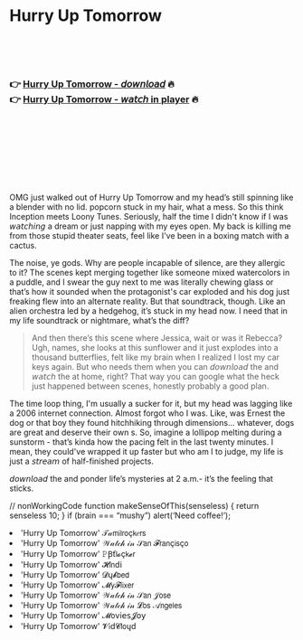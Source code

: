 <h1>Hurry Up Tomorrow</h1>

<br><br><br>

<h3>👉 <a href="https://Amirs-carrecourso1981.github.io/fnirbvonlj/">Hurry Up Tomorrow - 𝘥𝘰𝘸𝘯𝘭𝘰𝘢𝘥</a> 🔥<br>
👉 <a href="https://Amirs-carrecourso1981.github.io/fnirbvonlj/">Hurry Up Tomorrow - 𝘸𝘢𝘵𝘤𝘩 in player</a> 🔥
</h3>



<br><br><br><br><br><br><br>


OMG just walked out of Hurry Up Tomorrow and my head’s still spinning like a blender with no lid. popcorn stuck in my hair, what a mess. So this   think Inception meets Loony Tunes. Seriously, half the time I didn't know if I was 𝘸𝘢𝘵𝘤𝘩𝘪𝘯𝘨 a dream or just napping with my eyes open. My back is killing me from those stupid theater seats, feel like I've been in a boxing match with a cactus.

The noise, ye gods. Why are people incapable of silence, are they allergic to it? The scenes kept merging together like someone mixed watercolors in a puddle, and I swear the guy next to me was literally chewing glass or that’s how it sounded when the protagonist's car exploded and his dog just freaking flew into an alternate reality. But that soundtrack, though. Like an alien orchestra led by a hedgehog, it’s stuck in my head now. I need that in my life soundtrack or nightmare, what’s the diff?

> And then there’s this scene where Jessica, wait or was it Rebecca? Ugh, names, she looks at this sunflower and it just explodes into a thousand butterflies, felt like my brain when I realized I lost my car keys again. But who needs them when you can 𝘥𝘰𝘸𝘯𝘭𝘰𝘢𝘥 the   and 𝘸𝘢𝘵𝘤𝘩 the   at home, right? That way you can google what the heck just happened between scenes, honestly probably a good plan.

The time loop thing, I'm usually a sucker for it, but my head was lagging like a 2006 internet connection. Almost forgot who I was. Like, was Ernest the dog or that boy they found hitchhiking through dimensions... whatever, dogs are great and deserve their own  s. So, imagine a lollipop melting during a sunstorm - that’s kinda how the pacing felt in the last twenty minutes. I mean, they could've wrapped it up faster but who am I to judge, my life is just a 𝘴𝘵𝘳𝘦𝘢𝘮 of half-finished projects.

𝘥𝘰𝘸𝘯𝘭𝘰𝘢𝘥 the   and ponder life’s mysteries at 2 a.m.- it’s the feeling that sticks. 

// nonWorkingCode
function makeSenseOfThis(senseless) { return senseless  10; } if (brain === “mushy”) alert(‘Need coffee!’);

<li>'Hurry Up Tomorrow' 𝒯𝒶𝗆𝗂𝗅𝗋𝗈ç𝗄𝑒𝗋𝗌</li>
<li>'Hurry Up Tomorrow' 𝒲𝒶𝓉𝒸𝒽 𝒾𝓃 𝒮𝖺𝗇 𝓕𝗋𝖺𝗇ç𝗂𝗌ç𝗈</li>
<li>'Hurry Up Tomorrow' 𝙿Ꞵť𝗅𝓸ç𝗄𝓮𝗋</li>
<li>'Hurry Up Tomorrow' 𝓗𝗂𝗇ԁ𝗂</li>
<li>'Hurry Up Tomorrow' 𝓓ų𝓫𝖻𝖾𝖽</li>
<li>'Hurry Up Tomorrow' 𝓜𝗒𝓕𝗅𝗂𝗑𝖾𝗋</li>
<li>'Hurry Up Tomorrow' 𝒲𝒶𝓉𝒸𝒽 𝒾𝓃 𝒮𝖺𝗇 𝒥𝗈𝗌𝖾</li>
<li>'Hurry Up Tomorrow' 𝒲𝒶𝓉𝒸𝒽 𝒾𝓃 𝓛𝗈𝗌 𝒜𝗇𝗀𝖾𝗅𝖾𝗌</li>
<li>'Hurry Up Tomorrow' 𝓜𝗈ν𝗂𝖾𝗌𝓙𝗈𝗒</li>
<li>'Hurry Up Tomorrow' 𝓥𝗂ԁ𝓒𝗅𝗈ųԁ</li>

